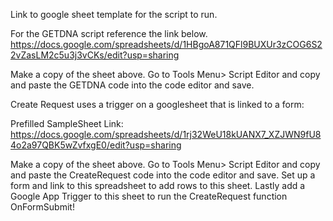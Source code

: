 Link to google sheet template for the script to run.

For the GETDNA script reference the link below.
https://docs.google.com/spreadsheets/d/1HBgoA871QFl9BUXUr3zCOG6S22vZasLM2c5u3j3vCKs/edit?usp=sharing 

Make a copy of the sheet above. Go to Tools Menu> Script Editor and copy and paste the GETDNA code into the code editor and save.


Create Request uses a trigger on a googlesheet that is linked to a form: 

Prefilled SampleSheet Link: https://docs.google.com/spreadsheets/d/1rj32WeU18kUANX7_XZJWN9fU84o2a97QBK5wZvfxgE0/edit?usp=sharing

Make a copy of the sheet above. Go to Tools Menu> Script Editor and copy and paste the CreateRequest code into the code editor and save.
Set up a form and link to this spreadsheet to add rows to this sheet. 
Lastly add a Google App Trigger to this sheet to run the CreateRequest function OnFormSubmit! 

